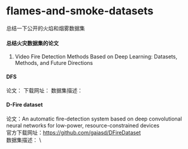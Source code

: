 # flames-and-smoke-datasets
总结一下公开的火焰和烟雾数据集

#### 总结火灾数据集的论文
1. Video Fire Detection Methods Based on Deep Learning: Datasets, Methods, and Future Directions
 
#### DFS
论文：
下载网址：
数据集描述：

#### D-Fire dataset
论文：An automatic fire-detection system based on deep convolutional neural networks for low-power, resource-constrained devices \
官方下载网址：https://github.com/gaiasd/DFireDataset \
数据集描述： \

